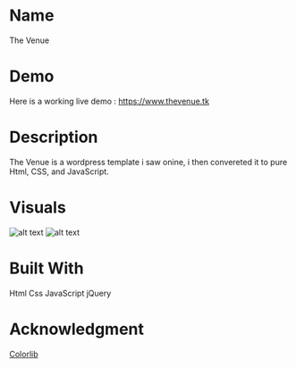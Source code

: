 # Name 
The Venue

# Demo
Here is a working live demo : https://www.thevenue.tk

# Description
The Venue is a wordpress template i saw onine, i then convereted it to pure Html, CSS, and JavaScript.

# Visuals
![alt text](https://res.cloudinary.com/dhsg45mob/image/upload/v1608413307/test13_ii4tth.png)
![alt text](https://res.cloudinary.com/dhsg45mob/image/upload/v1608413559/on3_zfddlf.png)

# Built With
Html
Css
JavaScript
jQuery

# Acknowledgment
[Colorlib](https://colorlib.com/)
